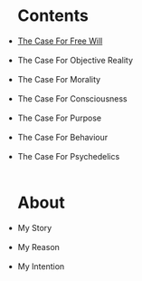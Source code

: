 <html>
  <h1>Contents</h1>
  <ul style="text-align:left;padding-left:.5">
    <li><a href="https://theCaseFor.github.io/test">The Case For Free Will</a></li><br>
    <li>The Case For Objective Reality</li><br>
    <li>The Case For Morality</li><br>
    <li>The Case For Consciousness</li><br>
    <li>The Case For Purpose</li><br>
    <li>The Case For Behaviour</li><br>
    <li>The Case For Psychedelics</li><br>
  </ul>
 </html>
 
 <html>
  <h1 size="10" align="left">About</h1>
  <ul style="text-align:left;padding-left:.5">
    <li>My Story</li><br>
    <li>My Reason</li><br>
    <li>My Intention</li><br>
  </ul>
 </html>

<html>
  <body>
    <script src="/__/firebase/7.6.1/firebase-app.js"></script>
    <script src="/__/firebase/7.6.1/firebase-analytics.js"></script>
    <script src="/__/firebase/init.js"></script>
  </body>
</html>
